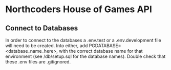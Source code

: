 # Northcoders House of Games API

## Connect to Databases

In order to connect to the databases a .env.test or a .env.development file will need to be created. Into either, add PGDATABASE=<database_name_here>, with the correct database name for that environment (see /db/setup.sql for the database names). Double check that these .env files are .gitignored.